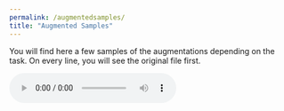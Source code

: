 ```yaml
---
permalink: /augmentedsamples/
title: "Augmented Samples"
---
```




You will find here a few samples of the augmentations depending on the task. On every line, you will see the original file first.

![attached audio](/audio/id10227_2P3pquebk9k_000020.wav)


